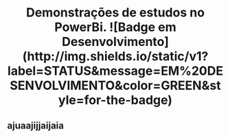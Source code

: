 <h1 align="center"> Demonstrações de estudos no PowerBi.
  ![Badge em Desenvolvimento](http://img.shields.io/static/v1?label=STATUS&message=EM%20DESENVOLVIMENTO&color=GREEN&style=for-the-badge)
  
  <h2> ajuaajijjaijaia
  
  


